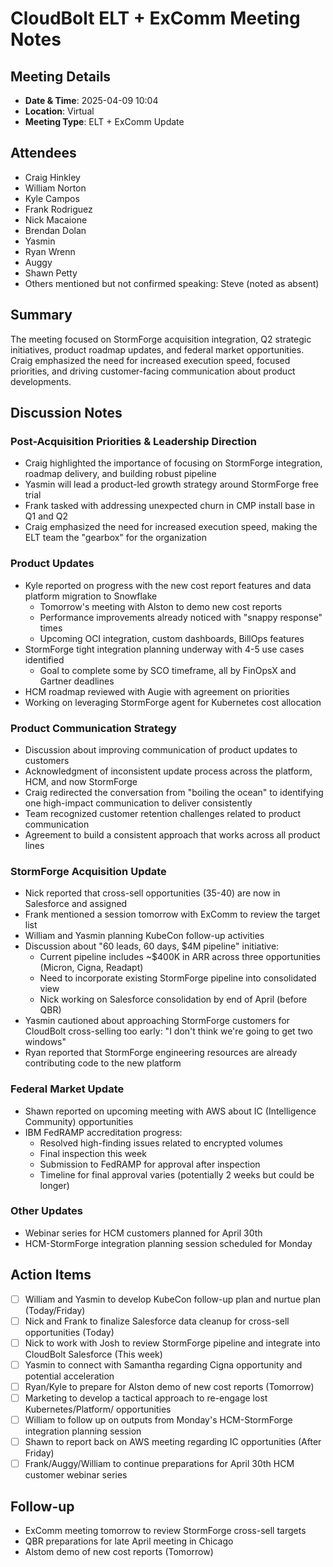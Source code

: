 # CloudBolt ELT + ExComm Meeting Notes

## Meeting Details

- **Date & Time**: 2025-04-09 10:04
- **Location**: Virtual
- **Meeting Type**: ELT + ExComm Update

## Attendees

- Craig Hinkley
- William Norton
- Kyle Campos
- Frank Rodriguez
- Nick Macaione
- Brendan Dolan
- Yasmin
- Ryan Wrenn
- Auggy
- Shawn Petty
- Others mentioned but not confirmed speaking: Steve (noted as absent)

## Summary
The meeting focused on StormForge acquisition integration, Q2 strategic initiatives, product roadmap updates, and federal market opportunities. Craig emphasized the need for increased execution speed, focused priorities, and driving customer-facing communication about product developments.

## Discussion Notes

### Post-Acquisition Priorities & Leadership Direction
- Craig highlighted the importance of focusing on StormForge integration, roadmap delivery, and building robust pipeline
- Yasmin will lead a product-led growth strategy around StormForge free trial
- Frank tasked with addressing unexpected churn in CMP install base in Q1 and Q2
- Craig emphasized the need for increased execution speed, making the ELT team the "gearbox" for the organization

### Product Updates
- Kyle reported on progress with the new cost report features and data platform migration to Snowflake
    - Tomorrow's meeting with Alston to demo new cost reports
    - Performance improvements already noticed with "snappy response" times
    - Upcoming OCI integration, custom dashboards, BillOps features
- StormForge tight integration planning underway with 4-5 use cases identified
    - Goal to complete some by SCO timeframe, all by FinOpsX and Gartner deadlines
- HCM roadmap reviewed with Augie with agreement on priorities
- Working on leveraging StormForge agent for Kubernetes cost allocation

### Product Communication Strategy
- Discussion about improving communication of product updates to customers
- Acknowledgment of inconsistent update process across the platform, HCM, and now StormForge
- Craig redirected the conversation from "boiling the ocean" to identifying one high-impact communication to deliver consistently
- Team recognized customer retention challenges related to product communication
- Agreement to build a consistent approach that works across all product lines

### StormForge Acquisition Update
- Nick reported that cross-sell opportunities (35-40) are now in Salesforce and assigned
- Frank mentioned a session tomorrow with ExComm to review the target list
- William and Yasmin planning KubeCon follow-up activities
- Discussion about "60 leads, 60 days, $4M pipeline" initiative:
    - Current pipeline includes ~$400K in ARR across three opportunities (Micron, Cigna, Readapt)
    - Need to incorporate existing StormForge pipeline into consolidated view
    - Nick working on Salesforce consolidation by end of April (before QBR)
- Yasmin cautioned about approaching StormForge customers for CloudBolt cross-selling too early: "I don't think we're going to get two windows"
- Ryan reported that StormForge engineering resources are already contributing code to the new platform

### Federal Market Update
- Shawn reported on upcoming meeting with AWS about IC (Intelligence Community) opportunities
- IBM FedRAMP accreditation progress:
    - Resolved high-finding issues related to encrypted volumes
    - Final inspection this week
    - Submission to FedRAMP for approval after inspection
    - Timeline for final approval varies (potentially 2 weeks but could be longer)

### Other Updates
- Webinar series for HCM customers planned for April 30th
- HCM-StormForge integration planning session scheduled for Monday

## Action Items
- [ ] William and Yasmin to develop KubeCon follow-up plan and nurtue plan (Today/Friday)
- [ ] Nick and Frank to finalize Salesforce data cleanup for cross-sell opportunities (Today)
- [ ] Nick to work with Josh to review StormForge pipeline and integrate into CloudBolt Salesforce (This week)
- [ ] Yasmin to connect with Samantha regarding Cigna opportunity and potential acceleration
- [ ] Ryan/Kyle to prepare for Alston demo of new cost reports (Tomorrow)
- [ ] Marketing to develop a tactical approach to re-engage lost Kubernetes/Platform/ opportunities
- [ ] William to follow up on outputs from Monday's HCM-StormForge integration planning session
- [ ] Shawn to report back on AWS meeting regarding IC opportunities (After Friday)
- [ ] Frank/Auggy/William to continue preparations for April 30th HCM customer webinar series

## Follow-up
- ExComm meeting tomorrow to review StormForge cross-sell targets
- QBR preparations for late April meeting in Chicago
- Alstom demo of new cost reports (Tomorrow)